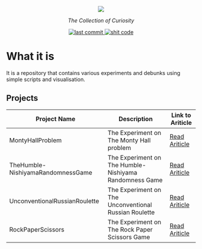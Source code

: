 <p align="center">
    <a href="#"><img src="https://i.ibb.co/jZXVkf9/Curiosity-Jar.png"></a>
</p>

<p align="center">
    <em>The Collection of Curiosity</em>
</p>

<p align="center">
    <a href="#">
      <img src="https://img.shields.io/github/last-commit/nat236919/ThinkTank" alt="last commit">
    </a>
    <a href="https://github.com/trekhleb/state-of-the-art-shitcode" target="_blank">
        <img src="https://img.shields.io/static/v1?label=State-of-the-art&message=Shitcode&color=7B5804" alt="shit code">
    </a>
</p>

# What it is

It is a repository that contains various experiments and debunks using simple scripts and visualisation.

## Projects

|  Project Name                     |                       Description                              |                                      Link to Ariticle                                            |
| --------------------------------- | -------------------------------------------------------------- | ------------------------------------------------------------------------------------------------ |
| MontyHallProblem                  | The Experiment on The Monty Hall problem                       | [Read Ariticle](https://nat236919.github.io/posts/2020/03/monty-hall-problem)                    |
| TheHumble-NishiyamaRandomnessGame | The Experiment on The Humble-Nishiyama Randomness Game         | [Read Ariticle](https://nat236919.github.io/posts/2020/09/the-humble-nishiyama-randomness-game/) |
| UnconventionalRussianRoulette     | The Experiment on The Unconventional Russian Roulette          | [Read Ariticle](https://nat236919.github.io/posts/2020/11/unconventional-russian-roulette/)      |
| RockPaperScissors     | The Experiment on The Rock Paper Scissors Game          | [Read Ariticle](https://nuttaphat.com/posts/2022/02/rock-paper-scissors/)      |
